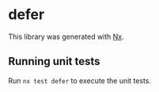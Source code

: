 # defer

This library was generated with [Nx](https://nx.dev).

## Running unit tests

Run `nx test defer` to execute the unit tests.
